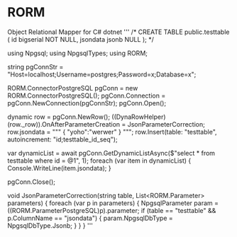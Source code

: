 # RORM
Object Relational Mapper for C# dotnet
'''
/*
CREATE TABLE public.testtable (
	id bigserial NOT NULL,
	jsondata jsonb NULL
);
*/

using Npgsql;
using NpgsqlTypes;
using RORM;

string pgConnStr = "Host=localhost;Username=postgres;Password=x;Database=x";

RORM.ConnectorPostgreSQL pgConn = new RORM.ConnectorPostgreSQL();
pgConn.Connection = pgConn.NewConnection(pgConnStr);
pgConn.Open();

dynamic row = pgConn.NewRow();
((DynaRowHelper)(row._row)).OnAfterParameterCreation = JsonParameterCorrection;
row.jsondata = """
{ "yoho":"werwer" }
""";
row.Insert(table: "testtable", autoincrement: "id;testtable_id_seq");


var dynamicList = await pgConn.GetDynamicListAsync($"select * from testtable where id = @1", 1);
foreach (var item in dynamicList)
{
    Console.WriteLine(item.jsondata);
}

pgConn.Close();

void JsonParameterCorrection(string table, List<RORM.Parameter> parameters)
{
    foreach (var p in parameters)
    {
        NpgsqlParameter param = ((RORM.ParameterPostgreSQL)p).parameter;
        if (table == "testtable" && p.ColumnName == "jsondata")
        {
            param.NpgsqlDbType = NpgsqlDbType.Jsonb;
        }
    }
}
'''
